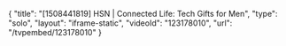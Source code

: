 {
    "title": "[1508441819] HSN | Connected Life: Tech Gifts for Men",
    "type": "solo",
    "layout": "iframe-static",
    "videoId": "123178010",
    "url": "\/tvpembed\/123178010"
}